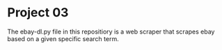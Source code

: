 # Project 03
The ebay-dl.py file in this repositiory is a web scraper that scrapes ebay based on a given specific search term. 
